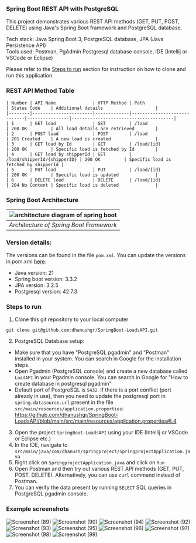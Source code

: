 ### Spring Boot REST API with PostgreSQL

This project demonstrates various REST API methods (GET, PUT, POST, DELETE) using Java's Spring Boot framework and PostgreSQL database.

Tech stack: Java Spring Boot 3, PostgreSQL database, JPA (Java Persistence API)\
Tools used: Postman, PgAdmin Postgresql database console, IDE (Intellij or VSCode or Eclipse)

Please refer to the [Steps to run](#steps-to-run) section for instruction on how to clone and run this application. 

### REST API Method Table
```
| Number | API Name              | HTTP Method | Path                        | Status Code    | Additional details                    |
|--------|-----------------------|-------------|-----------------------------|----------------|---------------------------------------|
| 1      | GET load              | GET         | /load                       | 200 OK         | All load details are retrieved        |
| 2      | POST load             | POST        | /load                       | 201 Created    | A new load is created                 |
| 3      | GET load by Id        | GET         | /load/{id}                  | 200 OK         | Specific load is fetched by Id        |
| 4      | GET load by shipperId | GET         | /load/shipperId/{shipperID} | 200 OK         | Specific load is fetched by shipperId |
| 5      | PUT load              | PUT         | /load/{id}                  | 200 OK         | Specific load is updated              |
| 6      | DELETE load           | DELETE      | /load/{id}                  | 204 No Content | Specific load is deleted              |
```

### Spring Boot Architecture
| ![architecture diagram of spring boot](https://github.com/user-attachments/assets/ebd2c91b-7e42-4a81-987e-44250a5a4a8c) |
|:--:| 
| *Architecture of Spring Boot Framework* |

### Version details:
The versions can be found in the file `pom.xml`. You can update the versions in pom.xml [here](https://github.com/dhanushgr/SpringBoot-LoadsAPI/blob/main/pom.xml).

* Java version: 21
* Spring boot version: 3.3.2
* JPA version: 3.2.5
* Postgresql version: 42.7.3

### Steps to run

1. Clone this git repository to your local computer
```commandline
git clone git@github.com:dhanushgr/SpringBoot-LoadsAPI.git
```
2. PostgreSQL Database setup:
* Make sure that you have "PostgreSQL pgadmin" and "Postman" installed in your system. You can search in Google for the installation steps. 
* Open Pgadmin (PostgreSQL console) and create a new database called `LoadAPI` in your Pgadmin console. You can search in Google for "How to create database in postgresql pgadmin"
* Default port of PostgreSQL is `5432`. If there is a port conflict (port already in use), then you need to update the postgresql port in `spring.datasource.url` present in the file `src/main/resources/application.properties`:
  https://github.com/dhanushgr/SpringBoot-LoadsAPI/blob/main/src/main/resources/application.properties#L4
3. Open the project `SpringBoot-LoadsAPI` using your IDE (Intellij or VSCode or Eclipse etc.)
4. In the IDE, navigate to `src/main/java/com/dhanush/springproject/SpringprojectApplication.java`
5. Right click on `SpringprojectApplication.java` and click on `Run`
6. Open Postman and then try out various REST API methods (GET, PUT, POST, DELETE). Alternatively, you can use `curl` command instead of Postman.
7. You can verify the data present by running `SELECT` SQL queries in PostgreSQL pgadmin console.

### Example screenshots
![Screenshot (89)](https://github.com/user-attachments/assets/d3757c7c-7600-4741-bb89-24c55f1edc72)
![Screenshot (90)](https://github.com/user-attachments/assets/786d712f-d211-420c-a189-e04061bfca7c)
![Screenshot (94)](https://github.com/user-attachments/assets/a84cf876-24fc-4e4d-a9d4-c5a9b670c75b)
![Screenshot (92)](https://github.com/user-attachments/assets/a2e8a047-e1ad-494c-a939-23dc9d38abf6)
![Screenshot (93)](https://github.com/user-attachments/assets/5ec06a9c-3e89-423e-ac7b-56320fc6fd6e)
![Screenshot (95)](https://github.com/user-attachments/assets/8dcc7de7-eb56-4a8b-b78c-291393f069a4)
![Screenshot (96)](https://github.com/user-attachments/assets/f64405c4-31a5-4140-881d-dae09b5d61cd)
![Screenshot (97)](https://github.com/user-attachments/assets/8939c020-ac7c-469a-8452-fe80c49bd486)
![Screenshot (98)](https://github.com/user-attachments/assets/9c231594-8efc-4efd-916b-872b326f2079)
![Screenshot (99)](https://github.com/user-attachments/assets/dfed3741-2140-4cc1-a295-ca8bcec6c59b)
